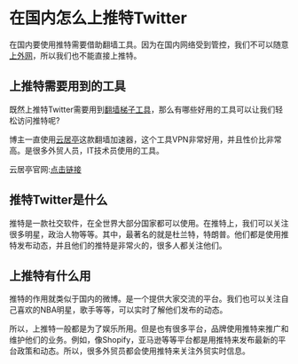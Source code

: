 # 在国内怎么上推特Twitter #
在国内要使用推特需要借助翻墙工具。因为在国内网络受到管控，我们不可以随意[上外网](https://github.com/Tonyforfun94/P-zhan)，所以我们也不能直接上推特。

## 上推特需要用到的工具 ##
既然上推特Twitter需要用到[翻墙梯子工具](https://github.com/Tonyforfun94/best-vpn)，那么有哪些好用的工具可以让我们轻松访问推特呢?

博主一直使用[云居亭](https://yunjuting.com/auth/register?code=GIPS)这款翻墙加速器，这个工具VPN非常好用，并且性价比非常高。是很多外贸人员，IT技术员使用的工具。

云居亭官网:[点击链接](https://yunjuting.com/auth/register?code=GIPS)

## 推特Twitter是什么 ##
推特是一款社交软件，在全世界大部分国家都可以使用。在推特上，我们可以关注很多明星，政治人物等等。其中，最著名的就是杜兰特，特朗普。他们都是使用推特发布动态，并且他们的推特是非常火的，很多人都关注他们。

## 上推特有什么用 ##
推特的作用就类似于国内的微博。是一个提供大家交流的平台。我们也可以关注自己喜欢的NBA明星，歌手等等，可以实时了解他们发布的动态。

所以，上推特一般都是为了娱乐所用。但是也有很多平台，品牌使用推特来推广和维护他们的业务。例如，像Shopify，亚马逊等等平台都是用推特来发布最新的平台政策和动态。所以，很多外贸员都会使用推特来关注外贸实时信息。
